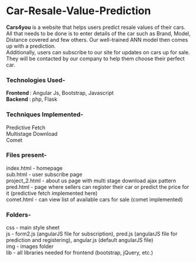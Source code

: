 # Car-Resale-Value-Prediction
<b>Cars4you</b> is a website that helps users predict resale values of their cars. All that needs to be done is to enter details of the car such as Brand, Model, Distance covered and few others. Our well-trained ANN model then comes up with a prediction.<br>
Additionally, users can subscribe to our site for updates on cars up for sale. They will be contacted by our company to help them choose their perfect car.<br>

### Technologies Used-
<b>Frontend </b> : Angular Js, Bootstrap, Javascript <br>
<b>Backend </b> : php, Flask <br>
### Techniques Implemented-
Predictive Fetch <br>
Multistage Download <br>
Comet <br>

### Files present-
index.html - homepage <br>
sub.html - user subscribe page <br>
project_2.html - about us page with multi stage download ajax pattern <br>
pred.html - page where sellers can register their car or predict the price for it (predictive fetch implemented here)<br>
comet.html - can view list of available cars for sale (comet implemented) <br>

### Folders- 
css - main style sheet <br>
js - form2.js (angularJS file for subscription), pred.js (angularJS file for prediction and registering), angular.js (default angularJS file)<br>
img - images folder<br>
lib - all libraries needed for frontend (bootstrap, jQuery, etc.)

